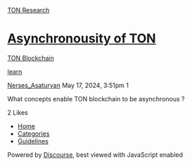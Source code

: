 [TON Research](/)

# [Asynchronousity of TON](/t/asynchronousity-of-ton/18429)

[TON Blockchain](/c/ton-blockchain/17) 

[learn](https://tonresear.ch/tag/learn)

    

[Nerses\_Asaturyan](https://tonresear.ch/u/Nerses_Asaturyan)  May 17, 2024, 3:51pm  1

What concepts enable TON blockchain to be asynchronous ?

  2 Likes

*   [Home](/)
*   [Categories](/categories)
*   [Guidelines](/guidelines)

Powered by [Discourse](https://www.discourse.org), best viewed with JavaScript enabled